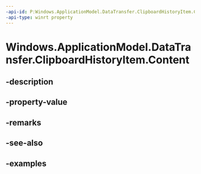 ```yaml
---
-api-id: P:Windows.ApplicationModel.DataTransfer.ClipboardHistoryItem.Content
-api-type: winrt property
---
```


<!-- Property syntax.
public DataPackageView Content { get; }
-->

# Windows.ApplicationModel.DataTransfer.ClipboardHistoryItem.Content

## -description

## -property-value

## -remarks

## -see-also

## -examples

